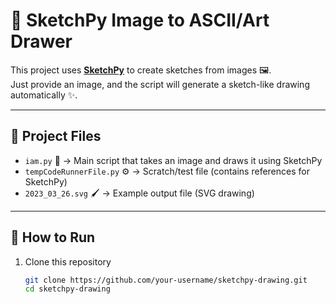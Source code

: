 # 🎨 SketchPy Image to ASCII/Art Drawer  

This project uses **[SketchPy](https://pypi.org/project/sketchpy/)** to create sketches from images 🖼️.  
Just provide an image, and the script will generate a sketch-like drawing automatically ✨.  

---

## 📂 Project Files  

- `iam.py` 🐍 → Main script that takes an image and draws it using SketchPy  
- `tempCodeRunnerFile.py` ⚙️ → Scratch/test file (contains references for SketchPy)  
- `2023_03_26.svg` 🖌️ → Example output file (SVG drawing)  

---

## 🚀 How to Run  

1. Clone this repository  
   ```bash
   git clone https://github.com/your-username/sketchpy-drawing.git
   cd sketchpy-drawing


<!---
DiwakarDsingh/DiwakarDsingh is a ✨ special ✨ repository because its `README.md` (this file) appears on your GitHub profile.
You can click the Preview link to take a look at your changes.
--->
